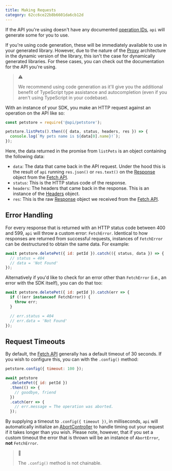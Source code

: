 ```yaml
---
title: Making Requests
category: 62cc6ce22b8b6601da6cb12d
---
```


If the API you're using doesn't have any documented [operation IDs](https://github.com/OAI/OpenAPI-Specification/blob/main/versions/3.1.0.md#user-content-operationid), `api` will generate some for you to use.

If you're using code generation, these will be immediately available to use in your generated library. However, due to the nature of the [Proxy](https://developer.mozilla.org/en-US/docs/Web/JavaScript/Reference/Global_Objects/Proxy) architecture in the dynamic version of the library, this isn't the case for dynamically generated libraries. For these cases, you can check out the documentation for the API you're using.

> ⚠️
>
> We recommend using code generation as it'll give you the additional benefit of TypeScript type assistance and autocompletion (even if you aren't using TypeScript in your codebase).

With an instance of your SDK, you make an HTTP request against an operation on the API like so:

```js
const petstore = require('@api/petstore');

petstore.listPets().then(({ data, status, headers, res }) => {
  console.log(`My pets name is ${data[0].name}!`);
});
```

Here, the data returned in the promise from `listPets` is an object containing the following data:

- `data`: The data that came back in the API request. Under the hood this is the result of `api` running `res.json()` or `res.text()` on the [Response](https://developer.mozilla.org/en-US/docs/Web/API/Response) object from the [Fetch API](https://developer.mozilla.org/en-US/docs/Web/API/Fetch_API).
- `status`: This is the HTTP status code of the response.
- `headers`: The headers that came back in the response. This is an instance of the [Headers](https://developer.mozilla.org/en-US/docs/Web/API/Headers) object.
- `res`: This is the raw [Response](https://developer.mozilla.org/en-US/docs/Web/API/Response) object we received from the [Fetch API](https://developer.mozilla.org/en-US/docs/Web/API/Fetch_API).

## Error Handling

For every response that is returned with an HTTP status code between 400 and 599, `api` will throw a custom error: `FetchError`. Identical to how responses are returned from successful requests, instances of `FetchError` can be destructured to obtain the same data. For example:

```js
await petstore.deletePet({ id: petId }).catch(({ status, data }) => {
  // status = 404
  // data = 'Not Found'
});
```

Alternatively if you'd like to check for an error other than `FetchError` (i.e., an error with the SDK itself), you can do that too:

```js
await petstore.deletePet({ id: petId }).catch(err => {
  if (!(err instanceof FetchError)) {
    throw err;
  }

  // err.status = 404
  // err.data = 'Not Found'
});
```

## Request Timeouts

By default, the [Fetch API](https://developer.mozilla.org/en-US/docs/Web/API/Fetch_API) generally has a default timeout of 30 seconds. If you wish to configure this, you can with the `.config()` method:

```js
petstore.config({ timeout: 100 });

await petstore
  .deletePet({ id: petId })
  .then(() => {
    // goodbye, friend
  })
  .catch(err => {
    // err.message = The operation was aborted.
  });
```

By supplying a timeout to `.config({ timeout })`, in milliseconds, `api` will automatically initialize an [AbortController](https://developer.mozilla.org/en-US/docs/Web/API/AbortController) to handle timing out your request if it takes longer than you wish. Please note, however, that if you set a custom timeout the error that is thrown will be an instance of `AbortError`, **not** `FetchError`.

> 📘
>
> The `.config()` method is not chainable.

